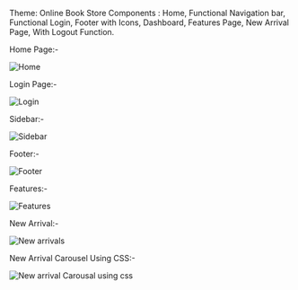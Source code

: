 Theme: Online Book Store
Components : Home, Functional Navigation bar, Functional Login, Footer with Icons, Dashboard, Features Page, New Arrival Page, With Logout Function.


Home Page:-

![Home](https://github.com/VAISH-1194/React_IRC/assets/125114509/737ef2a8-d7d6-485f-ade0-8002e1096e13)

Login Page:-

![Login](https://github.com/VAISH-1194/React_IRC/assets/125114509/9480de50-ac5b-4b5a-8441-fdb2c4e31bd2)

Sidebar:-

![Sidebar](https://github.com/VAISH-1194/React_IRC/assets/125114509/16700df9-bf37-44a5-ab89-07ceeca2f975)

Footer:-

![Footer](https://github.com/VAISH-1194/React_IRC/assets/125114509/2b162988-e110-409e-929d-edd3708773eb)

Features:-

![Features](https://github.com/VAISH-1194/React_IRC/assets/125114509/def61955-8f95-4553-a995-50f2559175bb)

New Arrival:-

![New arrivals](https://github.com/VAISH-1194/React_IRC/assets/125114509/20948161-f160-456f-9a93-9de88460abc6)

New Arrival Carousel Using CSS:-

![New arrival Carousal using css](https://github.com/VAISH-1194/React_IRC/assets/125114509/7d2b576c-f8d8-4063-a9d1-e830087b8a44)


